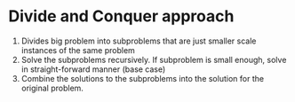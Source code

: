 # Divide and Conquer approach
1. Divides big problem into subproblems that are just smaller scale instances of the same problem
2. Solve the subproblems recursively. If subproblem is small enough, solve in straight-forward manner (base case)
3. Combine the solutions to the subproblems into the solution for the original problem. 


